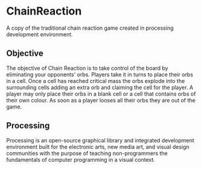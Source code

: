 # ChainReaction
A copy of the traditional chain reaction game created in processing development environment.


## Objective

The objective of Chain Reaction is to take control of the board by eliminating your opponents' orbs.
Players take it in turns to place their orbs in a cell. Once a cell has reached critical mass the orbs explode into the surrounding cells adding an extra orb and claiming the cell for the player. A player may only place their orbs in a blank cell or a cell that contains orbs of their own colour. As soon as a player looses all their orbs they are out of the game.

## Processing

Processing is an open-source graphical library and integrated development environment built for the electronic arts, new media art, and visual design communities with the purpose of teaching non-programmers the fundamentals of computer programming in a visual context.
